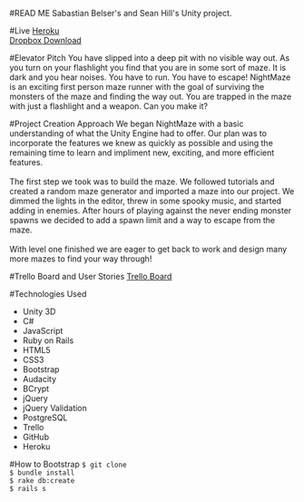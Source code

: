 #READ ME
Sabastian Belser's and Sean Hill's Unity project.

#Live
<a href="https://nightmaze.herokuapp.com" target="_blank">Heroku</a><br>
<a href="https://www.dropbox.com/sh/kfw6z3qoqsw2qcr/AABYp8yzrxoD1jC7KqNwxbela?dl=0" target="_blank">Dropbox Download</a>

#Elevator Pitch
You have slipped into a deep pit with no visible way out. As you turn on your flashlight you find that you are in some sort of maze. It is dark and you hear noises. You have to run. You have to escape! NightMaze is an exciting first person maze runner with the goal of surviving the monsters of the maze and finding the way out. You are trapped in the maze with just a flashlight and a weapon. Can you make it?

#Project Creation Approach
We began NightMaze with a basic understanding of what the Unity Engine had to offer. Our plan was to incorporate the features we knew as quickly as possible and using the remaining time to learn and impliment new, exciting, and more efficient features.<br><br>
The first step we took was to build the maze. We followed tutorials and created a random maze generator and imported a maze into our project. We dimmed the lights in the editor, threw in some spooky music, and started adding in enemies. After hours of playing against the never ending monster spawns we decided to add a spawn limit and a way to escape from the maze.<br><br>
With level one finished we are eager to get back to work and design many more mazes to find your way through!

#Trello Board and User Stories
<a href="https://trello.com/b/2KAmptnM/project-3" target="_blank">Trello Board</a>

#Technologies Used
<ul>
	<li>Unity 3D</li>
	<li>C#</li>
	<li>JavaScript</li>
	<li>Ruby on Rails</li>
	<li>HTML5</li>
	<li>CSS3</li>
	<li>Bootstrap</li>
	<li>Audacity</li>
	<li>BCrypt</li>
	<li>jQuery</li>
	<li>jQuery Validation</li>
	<li>PostgreSQL</li>
	<li>Trello</li>
	<li>GitHub</li>
	<li>Heroku</li>
</ul>

#How to Bootstrap
```$ git clone```<br>
```$ bundle install```<br>
```$ rake db:create```<br>
```$ rails s```